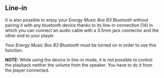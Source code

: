 ## Line-in

It is also possible to enjoy your *Energy Music Box B3 Bluetooth* without pairing it with any bluetooth device thanks to its line-in connection (14) in which you can connect an audio cable with a 3.5mm jack connector and the other end to your player.

Your *Energy Music Box B3 Bluetooth* must be turned on in order to use this function.

**NOTE:** While using the device in line-in mode, it is not possible to control the playback neither the volume from the speaker. You have to do it from the player connected.
